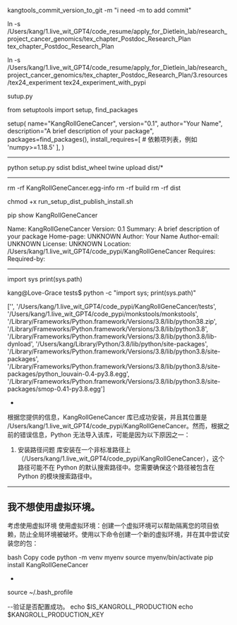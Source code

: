 kangtools_commit_version_to_git -m "i need -m to add commit"


ln -s /Users/kang/1.live_wit_GPT4/code_resume/apply_for_Dietlein_lab/research_project_cancer_genomics/tex_chapter_Postdoc_Research_Plan tex_chapter_Postdoc_Research_Plan


ln -s /Users/kang/1.live_wit_GPT4/code_resume/apply_for_Dietlein_lab/research_project_cancer_genomics/tex_chapter_Postdoc_Research_Plan/3.resources/tex24_experiment tex24_experiment_with_pypi



sutup.py

from setuptools import setup, find_packages

setup(
    name="KangRollGeneCancer",
    version="0.1",
    author="Your Name",
    description="A brief description of your package",
    packages=find_packages(),
    install_requires=[
        # 依赖项列表，例如 'numpy>=1.18.5'
    ],
)


---

python setup.py sdist bdist_wheel
twine upload dist/*

---

rm -rf KangRollGeneCancer.egg-info
rm -rf build
rm -rf dist


chmod +x run_setup_dist_publish_install.sh



pip show KangRollGeneCancer


Name: KangRollGeneCancer
Version: 0.1
Summary: A brief description of your package
Home-page: UNKNOWN
Author: Your Name
Author-email: UNKNOWN
License: UNKNOWN
Location: /Users/kang/1.live_wit_GPT4/code_pypi/KangRollGeneCancer
Requires: 
Required-by: 


---
import sys
print(sys.path)



kang@Love-Grace tests$ python -c "import sys; print(sys.path)"

['', '/Users/kang/1.live_wit_GPT4/code_pypi/KangRollGeneCancer/tests', '/Users/kang/1.live_wit_GPT4/code_pypi/monkstools/monkstools', '/Library/Frameworks/Python.framework/Versions/3.8/lib/python38.zip', '/Library/Frameworks/Python.framework/Versions/3.8/lib/python3.8', '/Library/Frameworks/Python.framework/Versions/3.8/lib/python3.8/lib-dynload', '/Users/kang/Library/Python/3.8/lib/python/site-packages', '/Library/Frameworks/Python.framework/Versions/3.8/lib/python3.8/site-packages', '/Library/Frameworks/Python.framework/Versions/3.8/lib/python3.8/site-packages/python_louvain-0.4-py3.8.egg', '/Library/Frameworks/Python.framework/Versions/3.8/lib/python3.8/site-packages/smop-0.41-py3.8.egg']

-
根据您提供的信息，KangRollGeneCancer 库已成功安装，并且其位置是 /Users/kang/1.live_wit_GPT4/code_pypi/KangRollGeneCancer。然而，根据之前的错误信息，Python 无法导入该库，可能是因为以下原因之一：

1. 安装路径问题
库安装在一个非标准路径上（/Users/kang/1.live_wit_GPT4/code_pypi/KangRollGeneCancer），这个路径可能不在 Python 的默认搜索路径中。您需要确保这个路径被包含在 Python 的模块搜索路径中。

----

我不想使用虚拟环境。 
-
考虑使用虚拟环境
使用虚拟环境：创建一个虚拟环境可以帮助隔离您的项目依赖，防止全局环境被破坏。使用以下命令创建一个新的虚拟环境，并在其中尝试安装您的包：

bash
Copy code
python -m venv myenv
source myenv/bin/activate
pip install KangRollGeneCancer

-

<!-- source ~/.bashrc
# 或者 -->
source ~/.bash_profile

--验证是否配置成功。
echo $IS_KANGROLL_PRODUCTION
echo $KANGROLL_PRODUCTION_KEY


